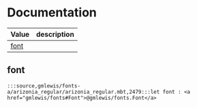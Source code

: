 # Documentation
|Value|description|
|---|---|
|[font](#font)||

## font

```moonbit
:::source,gmlewis/fonts-a/arizonia_regular/arizonia_regular.mbt,2479:::let font : <a href="gmlewis/fonts#Font">@gmlewis/fonts.Font</a>
```

